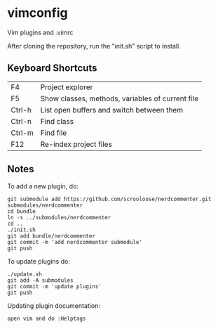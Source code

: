 vimconfig
=========

Vim plugins and .vimrc

After cloning the repository, run the "init.sh" script to install.

Keyboard Shortcuts
------------------

<table>
  <tr>
    <td>F4</td><td>Project explorer</td>
  </tr>
  <tr>
    <td>F5</td><td>Show classes, methods, variables of current file</td>
  </tr>
  <tr>
    <td>Ctrl-h</td><td>List open buffers and switch between them</td>
  </tr>
  <tr>
    <td>Ctrl-n</td><td>Find class</td>
  </tr>
  <tr>
    <td>Ctrl-m</td><td>Find file</td>
  </tr>
  <tr>
    <td>F12</td><td>Re-index project files</td>
  </tr>
</table>

Notes
-----

To add a new plugin, do:

    git submodule add https://github.com/scrooloose/nerdcommenter.git submodules/nerdcommenter
    cd bundle
    ln -s ../submodules/nerdcommenter
    cd ..
    ./init.sh
    git add bundle/nerdcommenter
    git commit -m 'add nerdcommenter submodule'
    git push

To update plugins do:

    ./update.sh
    git add -A submodules
    git commit -m 'update plugins'
    git push

Updating plugin documentation:

    open vim and do :Helptags
